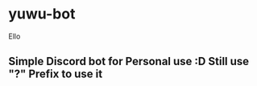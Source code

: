 # yuwu-bot
Ello

Simple Discord bot for Personal use :D
Still use "?" Prefix to use it
----------------------------------
